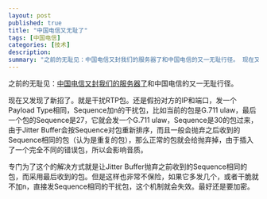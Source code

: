 ```yaml
---
layout: post
published: true
title: "中国电信又无耻了"
tags: [中国电信]
categories: [技术]    
description: 
summary: "之前的无耻见：中国电信又封我们的服务器了和中国电信的又一无耻行径。 现在又发现了新招了。就是干扰RTP包。还是假扮对方的IP和端口，发一个Payload Type相同，Sequence加n的干扰包，比如当前的包是G.711 ulaw，最后一"
---
```

之前的无耻见：[中国电信又封我们的服务器了][Link 1]和中国电信的又一无耻行径。

现在又发现了新招了。就是干扰RTP包。还是假扮对方的IP和端口，发一个Payload Type相同，Sequence加n的干扰包，比如当前的包是G.711 ulaw，最后一个包的Sequence是27，它就会发一个G.711 ulaw，Sequence是30的包过来，由于Jitter Buffer会按Sequence对包重新排序，而且一般会抛弃之后收到的Sequence相同的包（认为是重复的包），那么正常的包就会给抛弃掉，由于插入了一个完全不同的错误包，所以会影响音质。

专门为了这个的解决方式就是让Jitter Buffer抛弃之前收到的Sequence相同的包，而采用最后收到的包。但是这样也非常不保险，如果它多发几个，或者干脆就不加n，直接发Sequence相同的干扰包，这个机制就会失效。最好还是要加密。

 


[Link 1]: http://www.omyblog.com/googol4u/archive/2005/03/15/6188.aspx